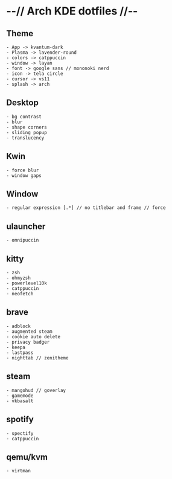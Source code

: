 # --// Arch KDE dotfiles //-- #


## Theme
    - App -> kvantum-dark
    - Plasma -> lavender-round
    - colors -> catppuccin
    - window -> layan
    - font -> google sans // mononoki nerd
    - icon -> tela circle
    - cursor -> vs11
    - splash -> arch

## Desktop
    - bg contrast
    - blur
    - shape corners
    - sliding popup
    - translucency

## Kwin
    - force blur
    - window gaps

## Window
    - regular expression [.*] // no titlebar and frame // force

## ulauncher
    - omnipuccin

## kitty
    - zsh
    - ohmyzsh
    - powerlevel10k
    - catppuccin
    - neofetch

## brave
    - adblock
    - augmented steam
    - cookie auto delete
    - privacy badger
    - keepa
    - lastpass
    - nighttab // zenitheme

## steam
    - mangohud // goverlay
    - gamemode
    - vkbasalt

## spotify
    - spectify
    - catppuccin

## qemu/kvm
    - virtman
